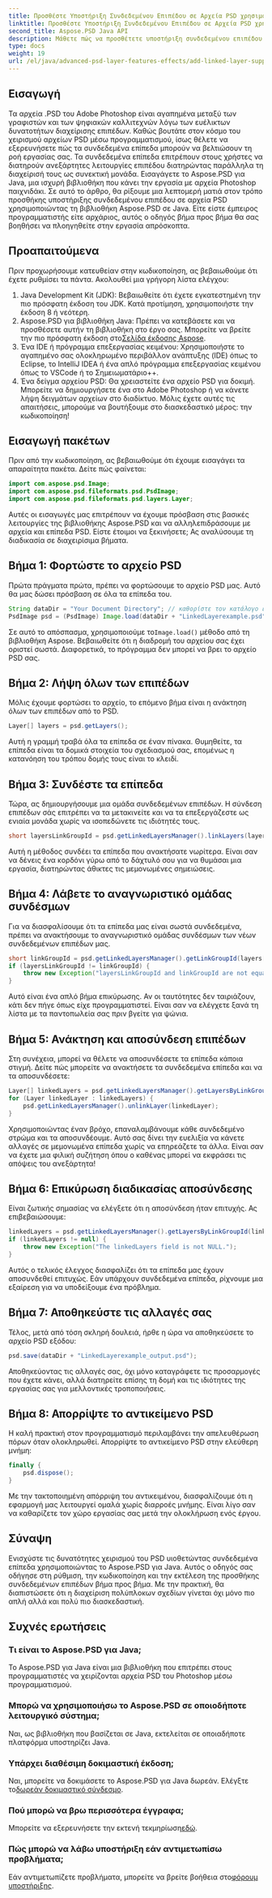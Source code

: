 ```yaml
---
title: Προσθέστε Υποστήριξη Συνδεδεμένου Επιπέδου σε Αρχεία PSD χρησιμοποιώντας Java
linktitle: Προσθέστε Υποστήριξη Συνδεδεμένου Επιπέδου σε Αρχεία PSD χρησιμοποιώντας Java
second_title: Aspose.PSD Java API
description: Μάθετε πώς να προσθέτετε υποστήριξη συνδεδεμένου επιπέδου σε αρχεία PSD χρησιμοποιώντας το Aspose.PSD για Java με αυτό το λεπτομερές βήμα προς βήμα εκμάθηση. Ιδανικό για σχεδιαστές και προγραμματιστές.
type: docs
weight: 19
url: /el/java/advanced-psd-layer-features-effects/add-linked-layer-support-psd-files/
---
```

## Εισαγωγή
Τα αρχεία .PSD του Adobe Photoshop είναι αγαπημένα μεταξύ των γραφιστών και των ψηφιακών καλλιτεχνών λόγω των ευέλικτων δυνατοτήτων διαχείρισης επιπέδων. Καθώς βουτάτε στον κόσμο του χειρισμού αρχείων PSD μέσω προγραμματισμού, ίσως θέλετε να εξερευνήσετε πώς τα συνδεδεμένα επίπεδα μπορούν να βελτιώσουν τη ροή εργασίας σας. Τα συνδεδεμένα επίπεδα επιτρέπουν στους χρήστες να διατηρούν ανεξάρτητες λειτουργίες επιπέδου διατηρώντας παράλληλα τη διαχείρισή τους ως συνεκτική μονάδα. Εισαγάγετε το Aspose.PSD για Java, μια ισχυρή βιβλιοθήκη που κάνει την εργασία με αρχεία Photoshop παιχνιδάκι. 
Σε αυτό το άρθρο, θα ρίξουμε μια λεπτομερή ματιά στον τρόπο προσθήκης υποστήριξης συνδεδεμένου επιπέδου σε αρχεία PSD χρησιμοποιώντας τη βιβλιοθήκη Aspose.PSD σε Java. Είτε είστε έμπειρος προγραμματιστής είτε αρχάριος, αυτός ο οδηγός βήμα προς βήμα θα σας βοηθήσει να πλοηγηθείτε στην εργασία απρόσκοπτα.
## Προαπαιτούμενα
Πριν προχωρήσουμε κατευθείαν στην κωδικοποίηση, ας βεβαιωθούμε ότι έχετε ρυθμίσει τα πάντα. Ακολουθεί μια γρήγορη λίστα ελέγχου:
1. Java Development Kit (JDK): Βεβαιωθείτε ότι έχετε εγκατεστημένη την πιο πρόσφατη έκδοση του JDK. Κατά προτίμηση, χρησιμοποιήστε την έκδοση 8 ή νεότερη.
2.  Aspose.PSD για βιβλιοθήκη Java: Πρέπει να κατεβάσετε και να προσθέσετε αυτήν τη βιβλιοθήκη στο έργο σας. Μπορείτε να βρείτε την πιο πρόσφατη έκδοση στο[Σελίδα έκδοσης Aspose](https://releases.aspose.com/psd/java/).
3. Ένα IDE ή πρόγραμμα επεξεργασίας κειμένου: Χρησιμοποιήστε το αγαπημένο σας ολοκληρωμένο περιβάλλον ανάπτυξης (IDE) όπως το Eclipse, το IntelliJ IDEA ή ένα απλό πρόγραμμα επεξεργασίας κειμένου όπως το VSCode ή το Σημειωματάριο++.
4. Ένα δείγμα αρχείου PSD: Θα χρειαστείτε ένα αρχείο PSD για δοκιμή. Μπορείτε να δημιουργήσετε ένα στο Adobe Photoshop ή να κάνετε λήψη δειγμάτων αρχείων στο διαδίκτυο.
Μόλις έχετε αυτές τις απαιτήσεις, μπορούμε να βουτήξουμε στο διασκεδαστικό μέρος: την κωδικοποίηση!
## Εισαγωγή πακέτων
Πριν από την κωδικοποίηση, ας βεβαιωθούμε ότι έχουμε εισαγάγει τα απαραίτητα πακέτα. Δείτε πώς φαίνεται:
```java
import com.aspose.psd.Image;
import com.aspose.psd.fileformats.psd.PsdImage;
import com.aspose.psd.fileformats.psd.layers.Layer;
```
Αυτές οι εισαγωγές μας επιτρέπουν να έχουμε πρόσβαση στις βασικές λειτουργίες της βιβλιοθήκης Aspose.PSD και να αλληλεπιδράσουμε με αρχεία και επίπεδα PSD.
Είστε έτοιμοι να ξεκινήσετε; Ας αναλύσουμε τη διαδικασία σε διαχειρίσιμα βήματα.
## Βήμα 1: Φορτώστε το αρχείο PSD
Πρώτα πράγματα πρώτα, πρέπει να φορτώσουμε το αρχείο PSD μας. Αυτό θα μας δώσει πρόσβαση σε όλα τα επίπεδα του.
```java
String dataDir = "Your Document Directory"; // καθορίστε τον κατάλογο εγγράφων σας
PsdImage psd = (PsdImage) Image.load(dataDir + "LinkedLayerexample.psd");
```
 Σε αυτό το απόσπασμα, χρησιμοποιούμε το`Image.load()` μέθοδο από τη βιβλιοθήκη Aspose. Βεβαιωθείτε ότι η διαδρομή του αρχείου σας έχει οριστεί σωστά. Διαφορετικά, το πρόγραμμα δεν μπορεί να βρει το αρχείο PSD σας. 
## Βήμα 2: Λήψη όλων των επιπέδων
Μόλις έχουμε φορτώσει το αρχείο, το επόμενο βήμα είναι η ανάκτηση όλων των επιπέδων από το PSD.
```java
Layer[] layers = psd.getLayers();
```
Αυτή η γραμμή τραβά όλα τα επίπεδα σε έναν πίνακα. Θυμηθείτε, τα επίπεδα είναι τα δομικά στοιχεία του σχεδιασμού σας, επομένως η κατανόηση του τρόπου δομής τους είναι το κλειδί.
## Βήμα 3: Συνδέστε τα επίπεδα
Τώρα, ας δημιουργήσουμε μια ομάδα συνδεδεμένων επιπέδων. Η σύνδεση επιπέδων σάς επιτρέπει να τα μετακινείτε και να τα επεξεργάζεστε ως ενιαία μονάδα χωρίς να ισοπεδώνετε τις ιδιότητές τους.
```java
short layersLinkGroupId = psd.getLinkedLayersManager().linkLayers(layers);
```
Αυτή η μέθοδος συνδέει τα επίπεδα που ανακτήσατε νωρίτερα. Είναι σαν να δένεις ένα κορδόνι γύρω από το δάχτυλό σου για να θυμάσαι μια εργασία, διατηρώντας άθικτες τις μεμονωμένες σημειώσεις.
## Βήμα 4: Λάβετε το αναγνωριστικό ομάδας συνδέσμων
Για να διασφαλίσουμε ότι τα επίπεδα μας είναι σωστά συνδεδεμένα, πρέπει να ανακτήσουμε το αναγνωριστικό ομάδας συνδέσμων των νέων συνδεδεμένων επιπέδων μας.
```java
short linkGroupId = psd.getLinkedLayersManager().getLinkGroupId(layers[0]);
if (layersLinkGroupId != linkGroupId) {
    throw new Exception("layersLinkGroupId and linkGroupId are not equal.");
}
```
Αυτό είναι ένα απλό βήμα επικύρωσης. Αν οι ταυτότητες δεν ταιριάζουν, κάτι δεν πήγε όπως είχε προγραμματιστεί. Είναι σαν να ελέγχετε ξανά τη λίστα με τα παντοπωλεία σας πριν βγείτε για ψώνια.
## Βήμα 5: Ανάκτηση και αποσύνδεση επιπέδων
Στη συνέχεια, μπορεί να θέλετε να αποσυνδέσετε τα επίπεδα κάποια στιγμή. Δείτε πώς μπορείτε να ανακτήσετε τα συνδεδεμένα επίπεδα και να τα αποσυνδέσετε:
```java
Layer[] linkedLayers = psd.getLinkedLayersManager().getLayersByLinkGroupId(linkGroupId);
for (Layer linkedLayer : linkedLayers) {
    psd.getLinkedLayersManager().unlinkLayer(linkedLayer);
}
```
Χρησιμοποιώντας έναν βρόχο, επαναλαμβάνουμε κάθε συνδεδεμένο στρώμα και τα αποσυνδέουμε. Αυτό σας δίνει την ευελιξία να κάνετε αλλαγές σε μεμονωμένα επίπεδα χωρίς να επηρεάζετε τα άλλα. Είναι σαν να έχετε μια φιλική συζήτηση όπου ο καθένας μπορεί να εκφράσει τις απόψεις του ανεξάρτητα!
## Βήμα 6: Επικύρωση διαδικασίας αποσύνδεσης
Είναι ζωτικής σημασίας να ελέγξετε ότι η αποσύνδεση ήταν επιτυχής. Ας επιβεβαιώσουμε:
```java
linkedLayers = psd.getLinkedLayersManager().getLayersByLinkGroupId(linkGroupId);
if (linkedLayers != null) {
    throw new Exception("The linkedLayers field is not NULL.");
}
```
Αυτός ο τελικός έλεγχος διασφαλίζει ότι τα επίπεδα μας έχουν αποσυνδεθεί επιτυχώς. Εάν υπάρχουν συνδεδεμένα επίπεδα, ρίχνουμε μια εξαίρεση για να υποδείξουμε ένα πρόβλημα.
## Βήμα 7: Αποθηκεύστε τις αλλαγές σας
Τέλος, μετά από τόση σκληρή δουλειά, ήρθε η ώρα να αποθηκεύσετε το αρχείο PSD εξόδου:
```java
psd.save(dataDir + "LinkedLayerexample_output.psd");
```
Αποθηκεύοντας τις αλλαγές σας, όχι μόνο καταγράφετε τις προσαρμογές που έχετε κάνει, αλλά διατηρείτε επίσης τη δομή και τις ιδιότητες της εργασίας σας για μελλοντικές τροποποιήσεις.
## Βήμα 8: Απορρίψτε το αντικείμενο PSD
Η καλή πρακτική στον προγραμματισμό περιλαμβάνει την απελευθέρωση πόρων όταν ολοκληρωθεί. Απορρίψτε το αντικείμενο PSD στην ελεύθερη μνήμη:
```java
finally {
    psd.dispose();
}
```
Με την τακτοποιημένη απόρριψη του αντικειμένου, διασφαλίζουμε ότι η εφαρμογή μας λειτουργεί ομαλά χωρίς διαρροές μνήμης. Είναι λίγο σαν να καθαρίζετε τον χώρο εργασίας σας μετά την ολοκλήρωση ενός έργου.
## Σύναψη
Ενισχύστε τις δυνατότητες χειρισμού του PSD υιοθετώντας συνδεδεμένα επίπεδα χρησιμοποιώντας το Aspose.PSD για Java. Αυτός ο οδηγός σας οδήγησε στη ρύθμιση, την κωδικοποίηση και την εκτέλεση της προσθήκης συνδεδεμένων επιπέδων βήμα προς βήμα. Με την πρακτική, θα διαπιστώσετε ότι η διαχείριση πολύπλοκων σχεδίων γίνεται όχι μόνο πιο απλή αλλά και πολύ πιο διασκεδαστική.
## Συχνές ερωτήσεις
### Τι είναι το Aspose.PSD για Java;
Το Aspose.PSD για Java είναι μια βιβλιοθήκη που επιτρέπει στους προγραμματιστές να χειρίζονται αρχεία PSD του Photoshop μέσω προγραμματισμού.
### Μπορώ να χρησιμοποιήσω το Aspose.PSD σε οποιοδήποτε λειτουργικό σύστημα;
Ναι, ως βιβλιοθήκη που βασίζεται σε Java, εκτελείται σε οποιαδήποτε πλατφόρμα υποστηρίζει Java.
### Υπάρχει διαθέσιμη δοκιμαστική έκδοση;
 Ναι, μπορείτε να δοκιμάσετε το Aspose.PSD για Java δωρεάν. Ελέγξτε το[δωρεάν δοκιμαστικό σύνδεσμο](https://releases.aspose.com/).
### Πού μπορώ να βρω περισσότερα έγγραφα;
 Μπορείτε να εξερευνήσετε την εκτενή τεκμηρίωση[εδώ](https://reference.aspose.com/psd/java/).
### Πώς μπορώ να λάβω υποστήριξη εάν αντιμετωπίσω προβλήματα;
 Εάν αντιμετωπίζετε προβλήματα, μπορείτε να βρείτε βοήθεια στο[φόρουμ υποστήριξης](https://forum.aspose.com/c/psd/34).